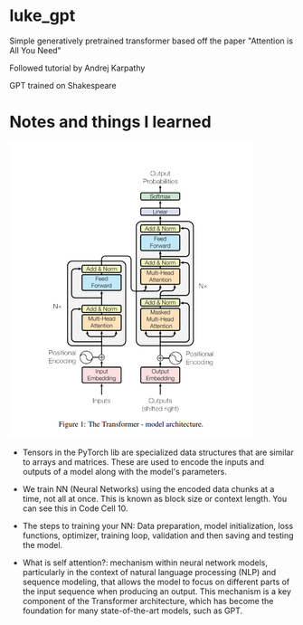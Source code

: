 # luke_gpt
Simple generatively pretrained transformer based off the paper "Attention is All You Need"  

Followed tutorial by Andrej Karpathy

GPT trained on Shakespeare

# Notes and things I learned
<img src="assets/transformer.png">

* Tensors in the PyTorch lib are specialized data structures that are similar to arrays and matrices.  These are used to encode the inputs and outputs of a model along with the model's parameters.

* We train NN (Neural Networks) using the encoded data chunks at a time, not all at once.  This is known as block size or context length.  You can see this in Code Cell 10. 

* The steps to training your NN: Data preparation, model initialization, loss functions, optimizer, training loop, validation and then saving and testing the model.

* What is self attention?: mechanism within neural network models, particularly in the context of natural language processing (NLP) and sequence modeling, that allows the model to focus on different parts of the input sequence when producing an output. This mechanism is a key component of the Transformer architecture, which has become the foundation for many state-of-the-art models, such as GPT.